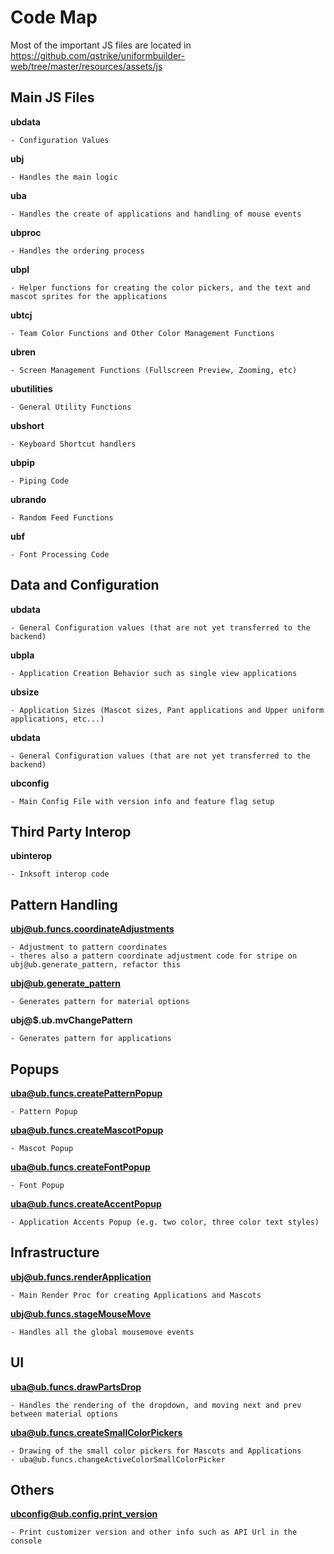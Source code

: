 # Code Map

Most of the important JS files are located in https://github.com/qstrike/uniformbuilder-web/tree/master/resources/assets/js

## Main JS Files

**ubdata**

    - Configuration Values 

**ubj**

    - Handles the main logic

**uba**

    - Handles the create of applications and handling of mouse events

**ubproc**

    - Handles the ordering process

**ubpl**

    - Helper functions for creating the color pickers, and the text and mascot sprites for the applications

**ubtcj**

    - Team Color Functions and Other Color Management Functions

**ubren**

    - Screen Management Functions (Fullscreen Preview, Zooming, etc)

**ubutilities**

    - General Utility Functions

**ubshort**

    - Keyboard Shortcut handlers 

**ubpip**

    - Piping Code

**ubrando**

    - Random Feed Functions

**ubf**

    - Font Processing Code

## Data and Configuration 

**ubdata**

    - General Configuration values (that are not yet transferred to the backend)

**ubpla**

    - Application Creation Behavior such as single view applications

**ubsize**

    - Application Sizes (Mascot sizes, Pant applications and Upper uniform applications, etc...)

**ubdata**

    - General Configuration values (that are not yet transferred to the backend)

**ubconfig**

    - Main Config File with version info and feature flag setup

## Third Party Interop

**ubinterop**

    - Inksoft interop code 


## Pattern Handling

**ubj@ub.funcs.coordinateAdjustments**

    - Adjustment to pattern coordinates
    - theres also a pattern coordinate adjustment code for stripe on ubj@ub.generate_pattern, refactor this

**ubj@ub.generate_pattern**

    - Generates pattern for material options

**ubj@$.ub.mvChangePattern**

    - Generates pattern for applications

## Popups

**uba@ub.funcs.createPatternPopup**

    - Pattern Popup

**uba@ub.funcs.createMascotPopup**

    - Mascot Popup

**uba@ub.funcs.createFontPopup**

    - Font Popup

**uba@ub.funcs.createAccentPopup**

    - Application Accents Popup (e.g. two color, three color text styles)


## Infrastructure

**ubj@ub.funcs.renderApplication**

    - Main Render Proc for creating Applications and Mascots

**ubj@ub.funcs.stageMouseMove**

    - Handles all the global mousemove events


## UI

**uba@ub.funcs.drawPartsDrop**

    - Handles the rendering of the dropdown, and moving next and prev between material options

**uba@ub.funcs.createSmallColorPickers**

    - Drawing of the small color pickers for Mascots and Applications 
    - uba@ub.funcs.changeActiveColorSmallColorPicker

## Others

**ubconfig@ub.config.print_version**
    
    - Print customizer version and other info such as API Url in the console








